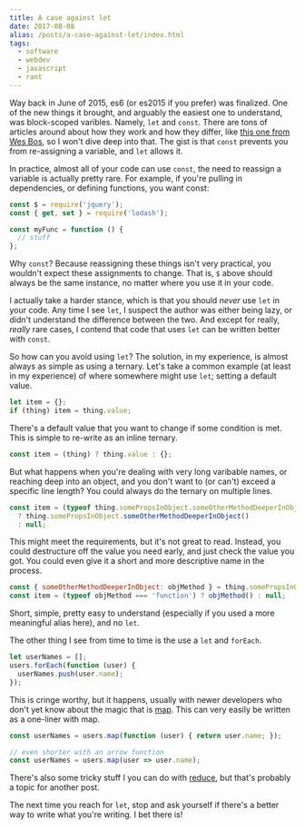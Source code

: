 ```yaml
---
title: A case against let
date: 2017-08-08
alias: /posts/a-case-against-let/index.html
tags:
  - software
  - webdev
  - javascript
  - rant
---
```


Way back in June of 2015, es6 (or es2015 if you prefer) was finalized. One of the new things it brought, and arguably the easiest one to understand, was block-scoped varibles. Namely, `let` and `const`. There are tons of articles around about how they work and how they differ, like [this one from Wes Bos](http://wesbos.com/let-vs-const/), so I won't dive deep into that. The gist is that `const` prevents you from re-assigning a variable, and `let` allows it.

In practice, almost all of your code can use `const`, the need to reassign a variable is actually pretty rare. For example, if you're pulling in dependencies, or defining functions, you want const:

```js
const $ = require('jquery');
const { get, set } = require('lodash');

const myFunc = function () {
  // stuff
};
```

Why `const`? Because reassigning these things isn't very practical, you wouldn't expect these assignments to change. That is, `$` above should always be the same instance, no matter where you use it in your code.

I actually take a harder stance, which is that you should *never* use `let` in your code. Any time I see `let`, I suspect the author was either being lazy, or didn't understand the difference between the two. And except for really, *really* rare cases, I contend that code that uses `let` can be written better with `const`.

So how can you avoid using `let`? The solution, in my experience, is almost always as simple as using a ternary. Let's take a common example (at least in my experience) of where somewhere might use `let`; setting a default value.

```js
let item = {};
if (thing) item = thing.value;
```

There's a default value that you want to change if some condition is met. This is simple to re-write as an inline ternary.

```js
const item = (thing) ? thing.value : {};
```

But what happens when you're dealing with very long varibable names, or reaching deep into an object, and you don't want to (or can't) exceed a specific line length? You could always do the ternary on multiple lines.

```js
const item = (typeof thing.somePropsInObject.someOtherMethodDeeperInObject === 'function')
  ? thing.somePropsInObject.someOtherMethodDeeperInObject()
  : null;
```

This might meet the requirements, but it's not great to read. Instead, you could destructure off the value you need early, and just check the value you got. You could even give it a short and more descriptive name in the process.

```js
const { someOtherMethodDeeperInObject: objMethod } = thing.somePropsInObject;
const item = (typeof objMethod === 'function') ? objMethod() : null;
```

Short, simple, pretty easy to understand (especially if you used a more meaningful alias here), and no `let`.

The other thing I see from time to time is the use a `let` and `forEach`.

```js
let userNames = [];
users.forEach(function (user) {
  userNames.push(user.name);
});
```

This is cringe worthy, but it happens, usually with newer developers who don't yet know about the magic that is [map](https://developer.mozilla.org/en-US/docs/Web/JavaScript/Reference/Global_Objects/Array/map). This can very easily be written as a one-liner with map.

```js
const userNames = users.map(function (user) { return user.name; });

// even shorter with an arrow function
const userNames = users.map(user => user.name);
```

There's also some tricky stuff I you can do with [reduce](https://developer.mozilla.org/en-US/docs/Web/JavaScript/Reference/Global_Objects/Array/reduce), but that's probably a topic for another post.

The next time you reach for `let`, stop and ask yourself if there's a better way to write what you're writing. I bet there is!
